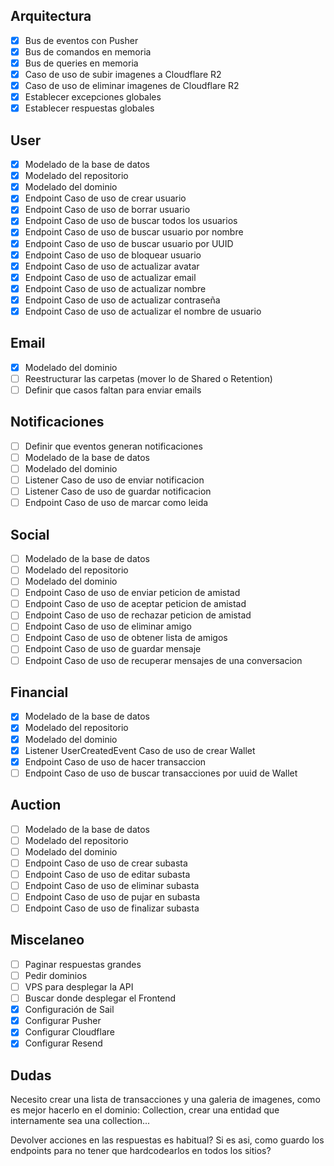 
## Arquitectura

- [x] Bus de eventos con Pusher
- [x] Bus de comandos en memoria
- [x] Bus de queries en memoria
- [x] Caso de uso de subir imagenes a Cloudflare R2
- [x] Caso de uso de eliminar imagenes de Cloudflare R2
- [x] Establecer excepciones globales
- [x] Establecer respuestas globales

## User

- [x] Modelado de la base de datos
- [x] Modelado del repositorio
- [x] Modelado del dominio
- [x] Endpoint Caso de uso de crear usuario
- [x] Endpoint Caso de uso de borrar usuario
- [x] Endpoint Caso de uso de buscar todos los usuarios
- [x] Endpoint Caso de uso de buscar usuario por nombre
- [x] Endpoint Caso de uso de buscar usuario por UUID
- [x] Endpoint Caso de uso de bloquear usuario
- [x] Endpoint Caso de uso de actualizar avatar
- [x] Endpoint Caso de uso de actualizar email
- [x] Endpoint Caso de uso de actualizar nombre
- [x] Endpoint Caso de uso de actualizar contraseña
- [x] Endpoint Caso de uso de actualizar el nombre de usuario

## Email

- [x] Modelado del dominio
- [ ] Reestructurar las carpetas (mover lo de Shared o Retention)
- [ ] Definir que casos faltan para enviar emails

## Notificaciones

- [ ] Definir que eventos generan notificaciones
- [ ] Modelado de la base de datos
- [ ] Modelado del dominio
- [ ] Listener Caso de uso de enviar notificacion
- [ ] Listener Caso de uso de guardar notificacion
- [ ] Endpoint Caso de uso de marcar como leida

## Social

- [ ] Modelado de la base de datos
- [ ] Modelado del repositorio
- [ ] Modelado del dominio
- [ ] Endpoint Caso de uso de enviar peticion de amistad
- [ ] Endpoint Caso de uso de aceptar peticion de amistad
- [ ] Endpoint Caso de uso de rechazar peticion de amistad
- [ ] Endpoint Caso de uso de eliminar amigo
- [ ] Endpoint Caso de uso de obtener lista de amigos
- [ ] Endpoint Caso de uso de guardar mensaje
- [ ] Endpoint Caso de uso de recuperar mensajes de una conversacion

## Financial

- [x] Modelado de la base de datos
- [x] Modelado del repositorio
- [x] Modelado del dominio
- [x] Listener UserCreatedEvent Caso de uso de crear Wallet
- [x] Endpoint Caso de uso de hacer transaccion
- [ ] Endpoint Caso de uso de buscar transacciones por uuid de Wallet

## Auction

- [ ] Modelado de la base de datos
- [ ] Modelado del repositorio
- [ ] Modelado del dominio
- [ ] Endpoint Caso de uso de crear subasta
- [ ] Endpoint Caso de uso de editar subasta
- [ ] Endpoint Caso de uso de eliminar subasta
- [ ] Endpoint Caso de uso de pujar en subasta
- [ ] Endpoint Caso de uso de finalizar subasta

## Miscelaneo

- [ ] Paginar respuestas grandes
- [ ] Pedir dominios
- [ ] VPS para desplegar la API
- [ ] Buscar donde desplegar el Frontend
- [x] Configuración de Sail
- [x] Configurar Pusher
- [x] Configurar Cloudflare
- [x] Configurar Resend

## Dudas

Necesito crear una lista de transacciones y una galeria de imagenes, como es mejor hacerlo en el dominio: Collection, crear una entidad que internamente sea una collection...

Devolver acciones en las respuestas es habitual? Si es asi, como guardo los endpoints para no tener que hardcodearlos en todos los sitios?
